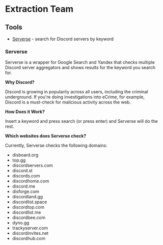 # Extraction Team

## Tools

- [Serverse](https://extraction.team/serverse.html) - search for Discord servers by keyword

### Serverse

Serverse is a wrapper for Google Search and Yandex that checks multiple Discord server aggregators and shows results for the keyword you search for.

**Why Discord?**

Discord is growing in popularity across all users, including the criminal underground. If you're doing investigations into eCrime, for example, Discord is a must-check for malicious activity across the web.

**How Does it Work?**

Insert a keyword and press search (or press enter) and Serverse will do the rest.

**Which websites does Serverse check?**

Currently, Serverse checks the following domains:

- disboard.org
- top.gg
- discordservers.com
- discord.st
- discords.com
- discordhome.com
- discord.me
- disforge.com
- discordland.gg
- discordlist.space
- discordtop.com
- discordlist.me
- discordbee.com
- dyno.gg
- trackyserver.com
- discordinvites.net
- discordhub.com
